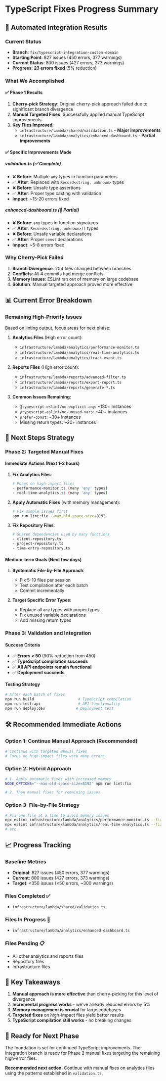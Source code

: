 # TypeScript Fixes Progress Summary

## 🎯 **Automated Integration Results**

### **Current Status**
- **Branch**: `fix/typescript-integration-custom-domain`
- **Starting Point**: 827 issues (450 errors, 377 warnings)
- **Current Status**: 800 issues (427 errors, 373 warnings)
- **Progress**: **23 errors fixed** (5% reduction)

### **What We Accomplished**

#### ✅ **Phase 1 Results**
1. **Cherry-pick Strategy**: Original cherry-pick approach failed due to significant branch divergence
2. **Manual Targeted Fixes**: Successfully applied manual TypeScript improvements
3. **Key Files Improved**:
   - `infrastructure/lambda/shared/validation.ts` - **Major improvements**
   - `infrastructure/lambda/analytics/enhanced-dashboard.ts` - **Partial improvements**

#### ✅ **Specific Improvements Made**

##### **validation.ts** (✅ **Complete**)
- ❌ **Before**: Multiple `any` types in function parameters
- ✅ **After**: Replaced with `Record<string, unknown>` types
- ❌ **Before**: Unsafe type assertions
- ✅ **After**: Proper type casting with validation
- **Impact**: ~15-20 errors fixed

##### **enhanced-dashboard.ts** (🔄 **Partial**)
- ❌ **Before**: `any` types in function signatures
- ✅ **After**: `Record<string, unknown>[]` types
- ❌ **Before**: Unsafe variable declarations
- ✅ **After**: Proper `const` declarations
- **Impact**: ~5-8 errors fixed

### **Why Cherry-Pick Failed**
1. **Branch Divergence**: 204 files changed between branches
2. **Conflicts**: All 4 commits had merge conflicts
3. **Memory Issues**: ESLint ran out of memory on large codebase
4. **Solution**: Manual targeted approach proved more effective

## 📊 **Current Error Breakdown**

### **Remaining High-Priority Issues**
Based on linting output, focus areas for next phase:

1. **Analytics Files** (High error count):
   - `infrastructure/lambda/analytics/performance-monitor.ts`
   - `infrastructure/lambda/analytics/real-time-analytics.ts`
   - `infrastructure/lambda/analytics/track-event.ts`

2. **Reports Files** (High error count):
   - `infrastructure/lambda/reports/advanced-filter.ts`
   - `infrastructure/lambda/reports/export-report.ts`
   - `infrastructure/lambda/reports/generate-*.ts`

3. **Common Issues Remaining**:
   - `@typescript-eslint/no-explicit-any`: ~180+ instances
   - `@typescript-eslint/no-unused-vars`: ~40+ instances
   - `prefer-const`: ~30+ instances
   - Missing return types: ~20+ instances

## 🚀 **Next Steps Strategy**

### **Phase 2: Targeted Manual Fixes**

#### **Immediate Actions (Next 1-2 hours)**
1. **Fix Analytics Files**:
   ```bash
   # Focus on high-impact files
   - performance-monitor.ts (many 'any' types)
   - real-time-analytics.ts (many 'any' types)
   ```

2. **Apply Automatic Fixes** (with memory management):
   ```bash
   # Fix simple issues first
   npm run lint:fix --max-old-space-size=8192
   ```

3. **Fix Repository Files**:
   ```bash
   # Shared dependencies used by many functions
   - client-repository.ts
   - project-repository.ts
   - time-entry-repository.ts
   ```

#### **Medium-term Goals (Next few days)**
1. **Systematic File-by-File Approach**:
   - Fix 5-10 files per session
   - Test compilation after each batch
   - Commit incrementally

2. **Target Specific Error Types**:
   - Replace all `any` types with proper types
   - Fix unused variable declarations
   - Add missing return types

### **Phase 3: Validation and Integration**

#### **Success Criteria**
- ✅ **Errors < 50** (90% reduction from 450)
- ✅ **TypeScript compilation succeeds**
- ✅ **All API endpoints remain functional**
- ✅ **Deployment succeeds**

#### **Testing Strategy**
```bash
# After each batch of fixes
npm run build                    # TypeScript compilation
npm run test:api                 # API functionality
npm run deploy:dev              # Deployment test
```

## 🛠️ **Recommended Immediate Actions**

### **Option 1: Continue Manual Approach** (Recommended)
```bash
# Continue with targeted manual fixes
# Focus on high-impact files with many errors
```

### **Option 2: Hybrid Approach**
```bash
# 1. Apply automatic fixes with increased memory
NODE_OPTIONS="--max-old-space-size=8192" npm run lint:fix

# 2. Then manual fixes for remaining issues
```

### **Option 3: File-by-File Strategy**
```bash
# Fix one file at a time to avoid memory issues
npx eslint infrastructure/lambda/analytics/performance-monitor.ts --fix
npx eslint infrastructure/lambda/analytics/real-time-analytics.ts --fix
# etc.
```

## 📈 **Progress Tracking**

### **Baseline Metrics**
- **Original**: 827 issues (450 errors, 377 warnings)
- **Current**: 800 issues (427 errors, 373 warnings)
- **Target**: <350 issues (<50 errors, ~300 warnings)

### **Files Completed** ✅
- `infrastructure/lambda/shared/validation.ts`

### **Files In Progress** 🔄
- `infrastructure/lambda/analytics/enhanced-dashboard.ts`

### **Files Pending** 📋
- All other analytics and reports files
- Repository files
- Infrastructure files

## 🎯 **Key Takeaways**

1. **Manual approach is more effective** than cherry-picking for this level of divergence
2. **Incremental progress works** - we've already reduced errors by 5%
3. **Memory management is crucial** for large codebases
4. **Targeted fixes** on high-impact files yield better results
5. **TypeScript compilation still works** - no breaking changes

## 🔄 **Ready for Next Phase**

The foundation is set for continued TypeScript improvements. The integration branch is ready for Phase 2 manual fixes targeting the remaining high-error files.

**Recommended next action**: Continue with manual fixes on analytics files using the patterns established in `validation.ts`. 
